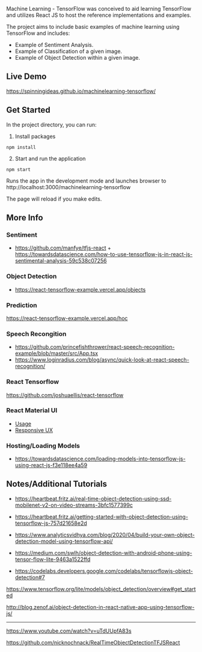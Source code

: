 Machine Learning - TensorFlow was conceived to aid learning TensorFlow and utilizes React JS to host the reference implementations and examples.

The project aims to include basic examples of machine learning using TensorFlow and includes:

-   Example of Sentiment Analysis.
-   Example of Classification of a given image.
-   Example of Object Detection within a given image.

## Live Demo

https://spinningideas.github.io/machinelearning-tensorflow/

## Get Started

In the project directory, you can run:

1. Install packages

`npm install`

2. Start and run the application

`npm start`

Runs the app in the development mode and launches browser to http://localhost:3000/machinelearning-tensorflow

The page will reload if you make edits.

## More Info

### Sentiment

-   https://github.com/manfye/tfjs-react + https://towardsdatascience.com/how-to-use-tensorflow-js-in-react-js-sentimental-analysis-59c538c07256

### Object Detection

-   https://react-tensorflow-example.vercel.app/objects

### Prediction

https://react-tensorflow-example.vercel.app/hoc

### Speech Recongition

-   https://github.com/princefishthrower/react-speech-recognition-example/blob/master/src/App.tsx
-   https://www.loginradius.com/blog/async/quick-look-at-react-speech-recognition/

### React Tensorflow

https://github.com/joshuaellis/react-tensorflow

### React Material UI

-   [Usage](https://material-ui.com/getting-started/usage/)
-   [Responsive UX](https://material-ui.com/guides/responsive-ui/)

### Hosting/Loading Models

-   https://towardsdatascience.com/loading-models-into-tensorflow-js-using-react-js-f3e118ee4a59

## Notes/Additional Tutorials

-   https://heartbeat.fritz.ai/real-time-object-detection-using-ssd-mobilenet-v2-on-video-streams-3bfc1577399c

-   https://heartbeat.fritz.ai/getting-started-with-object-detection-using-tensorflow-js-757d21658e2d

-   https://www.analyticsvidhya.com/blog/2020/04/build-your-own-object-detection-model-using-tensorflow-api/

-   https://medium.com/swlh/object-detection-with-android-phone-using-tensor-flow-lite-9463a1522ffd

-   https://codelabs.developers.google.com/codelabs/tensorflowjs-object-detection#7

https://www.tensorflow.org/lite/models/object_detection/overview#get_started

http://blog.zenof.ai/object-detection-in-react-native-app-using-tensorflow-js/

---

https://www.youtube.com/watch?v=uTdUUpfA83s

https://github.com/nicknochnack/RealTimeObjectDetectionTFJSReact
